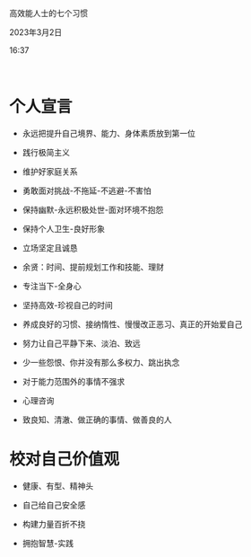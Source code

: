高效能人士的七个习惯

2023年3月2日

16:37

 

个人宣言
========

-   永远把提升自己境界、能力、身体素质放到第一位

-   践行极简主义

-   维护好家庭关系

-   勇敢面对挑战-不拖延-不逃避-不害怕

-   保持幽默-永远积极处世-面对环境不抱怨

-   保持个人卫生-良好形象

-   立场坚定且诚恳

-   余贤：时间、提前规划工作和技能、理财

-   专注当下-全身心

-   坚持高效-珍视自己的时间

-   养成良好的习惯、接纳惰性、慢慢改正恶习、真正的开始爱自己

-   努力让自己平静下来、淡泊、致远

-   少一些怨恨、你并没有那么多权力、跳出执念

-   对于能力范围外的事情不强求

-   心理咨询

-   致良知、清澈、做正确的事情、做善良的人

校对自己价值观
==============

-   健康、有型、精神头

-   自己给自己安全感

-   构建力量百折不挠

-   拥抱智慧-实践

 
